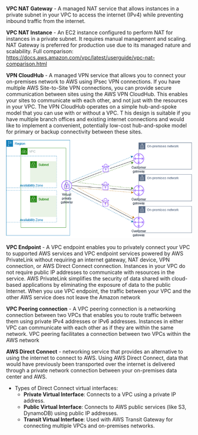 **VPC NAT Gateway** - A managed NAT service that allows instances in a private subnet in your VPC to access the 
internet (IPv4) while preventing inbound traffic from the internet.

**VPC NAT Instance** - An EC2 instance configured to perform NAT for instances in a private subnet. 
It requires manual management and scaling. NAT Gateway is preferred for production use due to its managed nature and scalability.
Full comparison: https://docs.aws.amazon.com/vpc/latest/userguide/vpc-nat-comparison.html

**VPN CloudHub** - A managed VPN service that allows you to connect your on-premises network to AWS using IPsec VPN connections.
If you have multiple AWS Site-to-Site VPN connections, you can provide secure communication between sites using the AWS VPN CloudHub.
This enables your sites to communicate with each other, and not just with the resources in your VPC. 
The VPN CloudHub operates on a simple hub-and-spoke model that you can use with or without a VPC. T
his design is suitable if you have multiple branch offices and existing internet connections and would like to implement a convenient,
potentially low-cost hub-and-spoke model for primary or backup connectivity between these sites.

![img.png](diagrams/vpn-cloud-hub-diagram.png)

**VPC Endpoint** - A VPC endpoint enables you to privately connect your VPC to supported AWS services and VPC endpoint services
powered by AWS PrivateLink without requiring an internet gateway, NAT device, VPN connection, or AWS Direct Connect connection.
Instances in your VPC do not require public IP addresses to communicate with resources in the service. AWS PrivateLink 
simplifies the security of data shared with cloud-based applications by eliminating the exposure of data to the public Internet.
When you use VPC endpoint, the traffic between your VPC and the other AWS service does not leave the Amazon network

**VPC Peering connection** - A VPC peering connection is a networking connection between two VPCs that enables you to route 
traffic between them using private IPv4 addresses or IPv6 addresses. Instances in either VPC can communicate with each other
as if they are within the same network. VPC peering facilitates a connection between two VPCs within the AWS network

**AWS Direct Connect** - networking service that provides an alternative to using the internet to connect to AWS. 
Using AWS Direct Connect, data that would have previously been transported over the internet is delivered through a private
network connection between your on-premises data center and AWS.
- Types of Direct Connect virtual interfaces:
  - **Private Virtual Interface**: Connects to a VPC using a private IP address.
  - **Public Virtual Interface**: Connects to AWS public services (like S3, DynamoDB) using public IP addresses.
  - **Transit Virtual Interface**: Used with AWS Transit Gateway for connecting multiple VPCs and on-premises networks.
